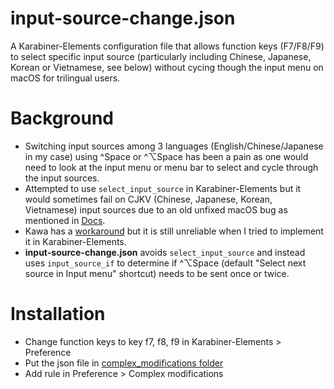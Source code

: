 # input-source-change.json
A Karabiner-Elements configuration file that allows function keys (F7/F8/F9) to select specific input source (particularly including Chinese, Japanese, Korean or Vietnamese, see below) without cycing though the input menu on macOS for trilingual users.

# Background
* Switching input sources among 3 languages (English/Chinese/Japanese in my case) using ^Space or ^⌥Space has been a pain as one would need to look at the input menu or menu bar to select and cycle through the input sources. 
* Attempted to use `select_input_source` in Karabiner-Elements but it would sometimes fail on CJKV (Chinese, Japanese, Korean, Vietnamese) input sources due to an old unfixed macOS bug as mentioned in [Docs](https://karabiner-elements.pqrs.org/docs/json/complex-modifications-manipulator-definition/to/select-input-source/).
* Kawa has a [workaround](https://github.com/hatashiro/kawa/pull/12) but it is still unreliable when I tried to implement it in Karabiner-Elements.
* **input-source-change.json** avoids `select_input_source` and instead uses `input_source_if` to determine if ^⌥Space (default "Select next source in Input menu" shortcut) needs to be sent once or twice.

# Installation
* Change function keys to key f7, f8, f9 in Karabiner-Elements > Preference
* Put the json file in [complex_modifications folder](https://karabiner-elements.pqrs.org/docs/json/location/)
* Add rule in Preference > Complex modifications